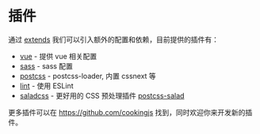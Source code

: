 # 插件

通过 [extends](configuration.html#extends) 我们可以引入额外的配置和依赖，目前提供的插件有：

- [vue](https://github.com/cookingjs/cooking-vue) - 提供 vue 相关配置
- [sass](https://github.com/cookingjs/cooking-sass) - sass 配置
- [postcss](https://github.com/cookingjs/cooking-postcss) - postcss-loader, 内置 cssnext 等
- [lint](https://github.com/cookingjs/cooking-lint) - 使用 ESLint
- [saladcss](https://github.com/cookingjs/cooking-saladcss) - 更好用的 CSS 预处理插件 [postcss-salad](http://elemefe.github.io/postcss-salad)

更多插件可以在 https://github.com/cookingjs 找到，同时欢迎你来开发新的插件。